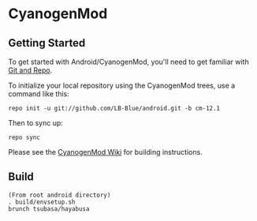 CyanogenMod
===========

Getting Started
---------------

To get started with Android/CyanogenMod, you'll need to get
familiar with [Git and Repo](http://source.android.com/source/using-repo.html).

To initialize your local repository using the CyanogenMod trees, use a command like this:

    repo init -u git://github.com/LB-Blue/android.git -b cm-12.1

Then to sync up:

    repo sync

Please see the [CyanogenMod Wiki](http://wiki.cyanogenmod.org/) for building instructions.

Build
--------

    (From root android directory)
    . build/envsetup.sh
    brunch tsubasa/hayabusa
